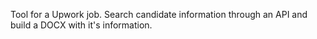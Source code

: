 Tool for a Upwork job.
Search candidate information through an API and build a DOCX with it's information.
